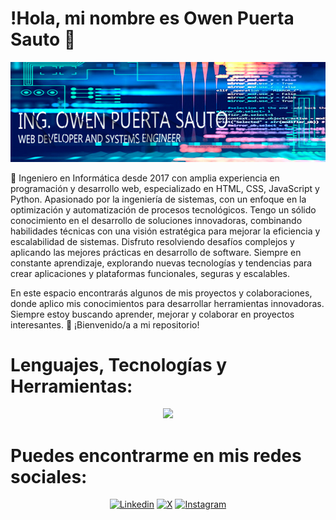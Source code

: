 # !Hola, mi nombre es Owen Puerta Sauto 👋

<p align="center">
  <img src="./img.jpg" alt="https://github.com/owendev93">
</p> 
<p><div class="text-justify">
🚀 Ingeniero en Informática desde 2017 con amplia experiencia en programación y desarrollo web, especializado en HTML, CSS, JavaScript y Python. Apasionado por la ingeniería de sistemas, con un enfoque en la optimización y automatización de procesos tecnológicos.
Tengo un sólido conocimiento en el desarrollo de soluciones innovadoras, combinando habilidades técnicas con una visión estratégica para mejorar la eficiencia y escalabilidad de sistemas. Disfruto resolviendo desafíos complejos y aplicando las mejores prácticas en desarrollo de software. Siempre en constante aprendizaje, explorando nuevas tecnologías y tendencias para crear aplicaciones y plataformas funcionales, seguras y escalables.

 En este espacio encontrarás algunos de mis proyectos y colaboraciones, donde aplico mis conocimientos para desarrollar herramientas innovadoras. Siempre estoy buscando aprender, mejorar y colaborar en proyectos interesantes.
 🚀 ¡Bienvenido/a a mi repositorio!
</div></p>

# Lenguajes, Tecnologías y Herramientas:

<p align="center">
  <!--<a href="https://go-skill-icons.vercel.app/">-->
    <img src="https://go-skill-icons.vercel.app/api/icons?i=linux,python,django,git,github,react,vite,html,javascript,css" />
  </a>
</p>

# Puedes encontrarme en mis redes sociales:

<!--[![Facebook](https://go-skill-icons.vercel.app/api/icons?i=facebook)](https://facebook.com/owen.puerta.3)-->
<!-- [![Facebook](https://img.icons8.com/color/48/FFFFFF/facebook-new.png)](https://youtube.com/@mouredev)-->
<!--[![Twitter](https://img.icons8.com/color/48/FFFFFF/twitter--v1.png)](https://youtube.com/@mouredev)-->
<!--[![Youtube](https://img.icons8.com/color/48/FFFFFF/youtube-play.png)](https://youtube.com/@mouredev)-->

<div align="center">

[![Linkedin](https://go-skill-icons.vercel.app/api/icons?i=linkedin)](https://linkedin.com/in/owen-puerta-sauto-2442221a2)
[![X](https://go-skill-icons.vercel.app/api/icons?i=x)](https://twitter.com/OwenPuerta)
[![Instagram](https://go-skill-icons.vercel.app/api/icons?i=instagram)](https://www.instagram.com/owenpuerta93/profilecard/?igsh=MXY0bGQ0cHBpMjd2cA==)

</div>


